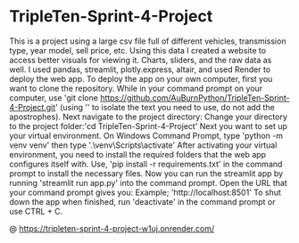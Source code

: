 # TripleTen-Sprint-4-Project
This is a project using a large csv file full of different vehicles, transmission type, year model, sell price, etc. Using this data
I created a website to access better visuals for viewing it. Charts, sliders, and the raw data as well. I used pandas, streamlit, plotly.express, altair, and used Render
to deploy the web app. To deploy the app on your own computer, first you want to clone the repository. While in your command prompt on your computer, use 'git clone https://github.com/AuBurnPython/TripleTen-Sprint-4-Project.git' (using '' to isolate the text you need to use, do not add the apostrophes). Next navigate to the project directory:
Change your directory to the project folder:'cd TripleTen-Sprint-4-Project'
Next you want to set up your virtual environment. On Windows Command Prompt, type 'python -m venv venv' then type '.\venv\Scripts\activate' 
After activating your virtual environment, you need to install the required folders that the web app configures itself with. 
Use, 'pip install -r requirements.txt' in the command prompt to install the necessary files.
Now you can run the streamlit app by running 'streamlit run app.py' into the command prompt.
Open the URL that your command prompt gives you: Example; 'http://localhost:8501'
To shut down the app when finished, run 'deactivate' in the command prompt or use CTRL + C.

@ https://tripleten-sprint-4-project-w1uj.onrender.com/

